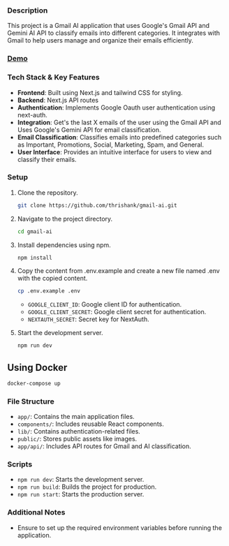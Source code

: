 ### Description

This project is a Gmail AI application that uses Google's Gmail API and Gemini AI API to classify emails into different categories. It integrates with Gmail to help users manage and organize their emails efficiently.

### <a href="https://drive.google.com/file/d/1z7S-_7k8UJpieRFK7wiuMAH68PBEuG7C/view?usp=sharing">Demo</a>

### Tech Stack & Key Features

- **Frontend**: Built using Next.js and tailwind CSS for styling.
- **Backend**: Next.js API routes
- **Authentication**: Implements Google Oauth user authentication using next-auth.
- **Integration**: Get's the last X emails of the user using the Gmail API and Uses Google's Gemini API for email classification.
- **Email Classification**: Classifies emails into predefined categories such as Important, Promotions, Social, Marketing, Spam, and General.
- **User Interface**: Provides an intuitive interface for users to view and classify their emails.

### Setup

1. Clone the repository.
   ```sh
   git clone https://github.com/thrishank/gmail-ai.git
   ```
2. Navigate to the project directory.
   ```sh
   cd gmail-ai
   ```
3. Install dependencies using npm.
   ```sh
   npm install
   ```
4. Copy the content from .env.example and create a new file named .env with the copied content.

   ```sh
   cp .env.example .env
   ```

   - `GOOGLE_CLIENT_ID`: Google client ID for authentication.
   - `GOOGLE_CLIENT_SECRET`: Google client secret for authentication.
   - `NEXTAUTH_SECRET`: Secret key for NextAuth.

5. Start the development server.
   ```sh
   npm run dev
   ```

## Using Docker

```sh
docker-compose up
```

### File Structure

- `app/`: Contains the main application files.
- `components/`: Includes reusable React components.
- `lib/`: Contains authentication-related files.
- `public/`: Stores public assets like images.
- `app/api/`: Includes API routes for Gmail and AI classification.

### Scripts

- `npm run dev`: Starts the development server.
- `npm run build`: Builds the project for production.
- `npm run start`: Starts the production server.

### Additional Notes

- Ensure to set up the required environment variables before running the application.
